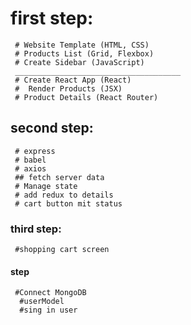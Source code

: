 # first step:
     # Website Template (HTML, CSS)
     # Products List (Grid, Flexbox)
     # Create Sidebar (JavaScript)
     _____________________________________
     # Create React App (React)
     #  Render Products (JSX)
     # Product Details (React Router)

## second step:
     # express 
     # babel 
     # axios
     ## fetch server data
     # Manage state
     # add redux to details
     # cart button mit status

### third step:
     #shopping cart screen

#### step
     #Connect MongoDB 
      #userModel
      #sing in user    